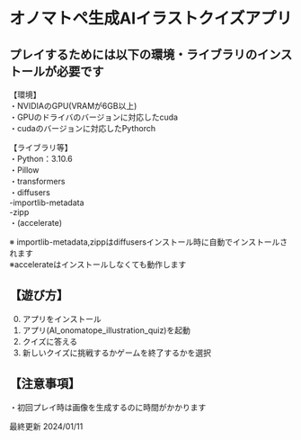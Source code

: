 # オノマトペ生成AIイラストクイズアプリ

## プレイするためには以下の環境・ライブラリのインストールが必要です

【環境】  
・NVIDIAのGPU(VRAMが6GB以上)  
・GPUのドライバのバージョンに対応したcuda  
・cudaのバージョンに対応したPythorch  
  

    
【ライブラリ等】  
・Python：3.10.6  
・Pillow  
・transformers  
・diffusers  
        -importlib-metadata  
        -zipp  
・(accelerate)  
  
※ importlib-metadata,zippはdiffusersインストール時に自動でインストールされます  
※accelerateはインストールしなくても動作します


## 【遊び方】

0. アプリをインストール  
1. アプリ(AI_onomatope_illustration_quiz)を起動  
2. クイズに答える  
3. 新しいクイズに挑戦するかゲームを終了するかを選択  


## 【注意事項】

・初回プレイ時は画像を生成するのに時間がかかります


最終更新 2024/01/11


